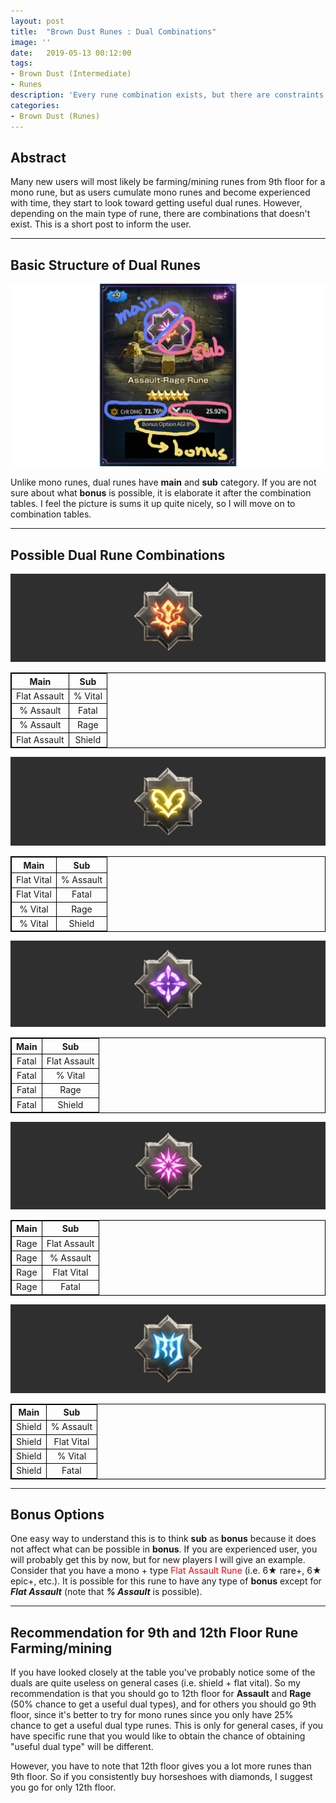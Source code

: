 ```yaml
---
layout: post
title:  "Brown Dust Runes : Dual Combinations"
image: ''
date:   2019-05-13 00:12:00
tags:
- Brown Dust (Intermediate)
- Runes
description: 'Every rune combination exists, but there are constraints'
categories:
- Brown Dust (Runes)
---
```


## Abstract

Many new users will most likely be farming/mining runes from 9th floor for a mono rune, but as users cumulate mono runes and become experienced with time, they start to look toward getting useful dual runes. However, depending on the main type of rune, there are combinations that doesn't exist. This is a short post to inform the user.

---

## Basic Structure of Dual Runes

<img src="../uploads/browndust-dual-rune-combination-sample.jpg">

Unlike mono runes, dual runes have **main** and **sub** category. If you are not sure about what **bonus** is possible, it is elaborate it after the combination tables. I feel the picture is sums it up quite nicely, so I will move on to combination tables.

---

## Possible Dual Rune Combinations

<img src="../uploads/browndust-dual-rune-combination-assault.jpg">

<table style="text-align: center; border: 1px solid black;">
    <thead>
        <tr>
            <th style="border: 1px solid black;">Main</th>
            <th style="border: 1px solid black;">Sub</th>
        </tr>
    </thead>
    <tbody>
        <tr>
            <td style="border: 1px solid black;">Flat Assault</td>
            <td style="border: 1px solid black;">% Vital</td>
        </tr>
        <tr>
            <td style="border: 1px solid black;">% Assault</td>
            <td style="border: 1px solid black;">Fatal</td>
        </tr>
        <tr>
            <td style="border: 1px solid black;">% Assault</td>
            <td style="border: 1px solid black;">Rage</td>
        </tr>
        <tr>
            <td style="border: 1px solid black;">Flat Assault</td>
            <td style="border: 1px solid black;">Shield</td>
        </tr>
    </tbody>
</table>


<img src="../uploads/browndust-dual-rune-combination-vital.jpg">


<table style="text-align: center; border: 1px solid black;">
    <thead>
        <tr>
            <th style="border: 1px solid black;">Main</th>
            <th style="border: 1px solid black;">Sub</th>
        </tr>
    </thead>
    <tbody>
        <tr>
            <td style="border: 1px solid black;">Flat Vital</td>
            <td style="border: 1px solid black;">% Assault</td>
        </tr>
        <tr>
            <td style="border: 1px solid black;">Flat Vital</td>
            <td style="border: 1px solid black;">Fatal</td>
        </tr>
        <tr>
            <td style="border: 1px solid black;">% Vital</td>
            <td style="border: 1px solid black;">Rage</td>
        </tr>
        <tr>
            <td style="border: 1px solid black;">% Vital</td>
            <td style="border: 1px solid black;">Shield</td>
        </tr>
    </tbody>
</table>


<img src="../uploads/browndust-dual-rune-combination-fatal.jpg">


<table style="text-align: center; border: 1px solid black;">
    <thead>
        <tr>
            <th style="border: 1px solid black;">Main</th>
            <th style="border: 1px solid black;">Sub</th>
        </tr>
    </thead>
    <tbody>
        <tr>
            <td style="border: 1px solid black;">Fatal</td>
            <td style="border: 1px solid black;">Flat Assault</td>
        </tr>
        <tr>
            <td style="border: 1px solid black;">Fatal</td>
            <td style="border: 1px solid black;">% Vital</td>
        </tr>
        <tr>
            <td style="border: 1px solid black;">Fatal</td>
            <td style="border: 1px solid black;">Rage</td>
        </tr>
        <tr>
            <td style="border: 1px solid black;">Fatal</td>
            <td style="border: 1px solid black;">Shield</td>
        </tr>
    </tbody>
</table>


<img src="../uploads/browndust-dual-rune-combination-rage.jpg">


<table style="text-align: center; border: 1px solid black;">
    <thead>
        <tr>
            <th style="border: 1px solid black;">Main</th>
            <th style="border: 1px solid black;">Sub</th>
        </tr>
    </thead>
    <tbody>
        <tr>
            <td style="border: 1px solid black;">Rage</td>
            <td style="border: 1px solid black;">Flat Assault</td>
        </tr>
        <tr>
            <td style="border: 1px solid black;">Rage</td>
            <td style="border: 1px solid black;">% Assault</td>
        </tr>
        <tr>
            <td style="border: 1px solid black;">Rage</td>
            <td style="border: 1px solid black;">Flat Vital</td>
        </tr>
        <tr>
            <td style="border: 1px solid black;">Rage</td>
            <td style="border: 1px solid black;">Fatal</td>
        </tr>
    </tbody>
</table>


<img src="../uploads/browndust-dual-rune-combination-shield.jpg">


<table style="text-align: center; border: 1px solid black;">
    <thead>
        <tr>
            <th style="border: 1px solid black;">Main</th>
            <th style="border: 1px solid black;">Sub</th>
        </tr>
    </thead>
    <tbody>
        <tr>
            <td style="border: 1px solid black;">Shield</td>
            <td style="border: 1px solid black;">% Assault</td>
        </tr>
        <tr>
            <td style="border: 1px solid black;">Shield</td>
            <td style="border: 1px solid black;">Flat Vital</td>
        </tr>
        <tr>
            <td style="border: 1px solid black;">Shield</td>
            <td style="border: 1px solid black;">% Vital</td>
        </tr>
        <tr>
            <td style="border: 1px solid black;">Shield</td>
            <td style="border: 1px solid black;">Fatal</td>
        </tr>
    </tbody>
</table>

---

## Bonus Options

One easy way to understand this is to think **sub** as **bonus** because it does not affect what can be possible in **bonus**. If you are experienced user, you will probably get this by now, but for new players I will give an example. Consider that you have a mono + type <span style="color:red">Flat Assault Rune</span> (i.e. 6★ rare+, 6★ epic+, etc.). It is possible for this rune to have any type of **bonus** except for ***Flat Assault*** (note that ***% Assault*** is possible).

---

## Recommendation for 9th and 12th Floor Rune Farming/mining

If you have looked closely at the table you've probably notice some of the duals are quite useless on general cases (i.e. shield + flat vital). So my recommendation is that you should go to 12th floor for **Assault** and **Rage** (50% chance to get a useful dual types), and for others you should go 9th floor, since it's better to try for mono runes since you only have 25% chance to get a useful dual type runes. This is only for general cases, if you have specific rune that you would like to obtain the chance of obtaining "useful dual type" will be different.

However, you have to note that 12th floor gives you a lot more runes than 9th floor. So if you consistently buy horseshoes with diamonds, I suggest you go for only 12th floor.
